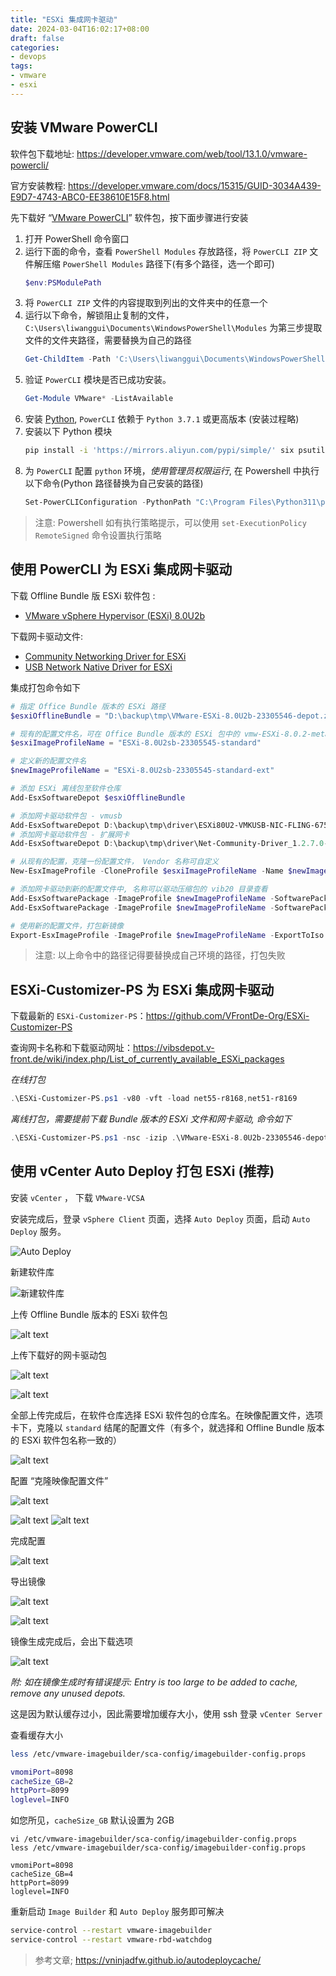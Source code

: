 ```yaml
---
title: "ESXi 集成网卡驱动"
date: 2024-03-04T16:02:17+08:00
draft: false
categories: 
- devops
tags:
- vmware
- esxi
---
```


## 安装 VMware PowerCLI

软件包下载地址: https://developer.vmware.com/web/tool/13.1.0/vmware-powercli/

官方安装教程: https://developer.vmware.com/docs/15315/GUID-3034A439-E9D7-4743-ABC0-EE38610E15F8.html

先下载好 “[VMware PowerCLI](https://developer.vmware.com/web/tool/13.1.0/vmware-powercli/)” 软件包，按下面步骤进行安装

1. 打开 PowerShell 命令窗口
2. 运行下面的命令，查看 `PowerShell Modules` 存放路径，将 `PowerCLI ZIP` 文件解压缩 `PowerShell Modules` 路径下(有多个路径，选一个即可)
    ```powershell
    $env:PSModulePath
    ```
3. 将 `PowerCLI ZIP` 文件的内容提取到列出的文件夹中的任意一个
4. 运行以下命令，解锁阻止复制的文件，`C:\Users\liwanggui\Documents\WindowsPowerShell\Modules` 为第三步提取文件的文件夹路径，需要替换为自己的路径
    ```powershell
    Get-ChildItem -Path 'C:\Users\liwanggui\Documents\WindowsPowerShell\Modules' -Recurse | Unblock-File
    ```
5. 验证 `PowerCLI` 模块是否已成功安装。
    ```powershell
    Get-Module VMware* -ListAvailable
    ```
6. 安装 [Python](https://www.python.org/downloads/windows/), `PowerCLI` 依赖于 `Python 3.7.1` 或更高版本 (安装过程略)
7. 安装以下 Python 模块
    ```bash
    pip install -i 'https://mirrors.aliyun.com/pypi/simple/' six psutil lxml pyopenssl
    ```
8. 为 `PowerCLI` 配置 `python` 环境，*使用管理员权限运行*, 在 Powershell 中执行以下命令(Python 路径替换为自己安装的路径)
    ```powershell
    Set-PowerCLIConfiguration -PythonPath "C:\Program Files\Python311\python.exe" -Scope User
    ```

> 注意: Powershell 如有执行策略提示，可以使用 `set-ExecutionPolicy RemoteSigned` 命令设置执行策略

## 使用 PowerCLI 为 ESXi 集成网卡驱动

下载 Offline Bundle 版 ESXi 软件包 :
- [VMware vSphere Hypervisor (ESXi) 8.0U2b](https://customerconnect.vmware.com/cn/downloads/details?downloadGroup=ESXI80U2B&productId=1345&rPId=116159)

下载网卡驱动文件:
- [Community Networking Driver for ESXi](https://archive.org/download/flings.vmware.com/Flings/Community%20Networking%20Driver%20for%20ESXi/)
- [USB Network Native Driver for ESXi](https://archive.org/download/flings.vmware.com/Flings/USB%20Network%20Native%20Driver%20for%20ESXi/)


集成打包命令如下

```powershell
# 指定 Office Bundle 版本的 ESXi 路径
$esxiOfflineBundle = "D:\backup\tmp\VMware-ESXi-8.0U2b-23305546-depot.zip"

# 现有的配置文件名，可在 Office Bundle 版本的 ESXi 包中的 vmw-ESXi-8.0.2-metadata.zip\profiles 下找到
$esxiImageProfileName = "ESXi-8.0U2sb-23305545-standard"

# 定义新的配置文件名
$newImageProfileName = "ESXi-8.0U2sb-23305545-standard-ext"

# 添加 ESXi 离线包至软件仓库
Add-EsxSoftwareDepot $esxiOfflineBundle

# 添加网卡驱动软件包 - vmusb 
Add-EsxSoftwareDepot D:\backup\tmp\driver\ESXi80U2-VMKUSB-NIC-FLING-67561870-component-22416446.zip
# 添加网卡驱动软件包 - 扩展网卡
Add-EsxSoftwareDepot D:\backup\tmp\driver\Net-Community-Driver_1.2.7.0-1vmw.700.1.0.15843807_19480755.zip

# 从现有的配置，克隆一份配置文件， Vendor 名称可自定义
New-EsxImageProfile -CloneProfile $esxiImageProfileName -Name $newImageProfileName -Vendor wglee

# 添加网卡驱动到新的配置文件中, 名称可以驱动压缩包的 vib20 目录查看
Add-EsxSoftwarePackage -ImageProfile $newImageProfileName -SoftwarePackage "vmkusb-nic-fling"
Add-EsxSoftwarePackage -ImageProfile $newImageProfileName -SoftwarePackage "net-community"

# 使用新的配置文件，打包新镜像
Export-EsxImageProfile -ImageProfile $newImageProfileName -ExportToIso -FilePath "D:\backup\tmp\ESXi-8.0U2b-23305546-customized.iso"
```

> 注意: 以上命令中的路径记得要替换成自己环境的路径，打包失败

## ESXi-Customizer-PS 为 ESXi 集成网卡驱动

下载最新的 `ESXi-Customizer-PS`：https://github.com/VFrontDe-Org/ESXi-Customizer-PS

查询网卡名称和下载驱动网址：https://vibsdepot.v-front.de/wiki/index.php/List_of_currently_available_ESXi_packages

*在线打包*

```powershell
.\ESXi-Customizer-PS.ps1 -v80 -vft -load net55-r8168,net51-r8169
```

*离线打包，需要提前下载 Bundle 版本的 ESXi 文件和网卡驱动, 命令如下*

```powershell
.\ESXi-Customizer-PS.ps1 -nsc -izip .\VMware-ESXi-8.0U2b-23305546-depot.zip -pkgDir .\vib
```

## 使用 vCenter Auto Deploy 打包 ESXi (推荐)

安装 `vCenter` ， 下载 `VMware-VCSA`

安装完成后，登录 `vSphere Client` 页面，选择 `Auto Deploy` 页面，启动 `Auto Deploy` 服务。

![Auto Deploy](/images/vcenter-autodeploy.png)

新建软件库

![新建软件库](/images/vcenter-autodeploy-new.png)

上传 Offline Bundle 版本的 ESXi 软件包

![alt text](/images/vcenter-autodeploy-bundle-esxi.png)

上传下载好的网卡驱动包

![alt text](/images/vcenter-autodeploy-net-usb.png)

![alt text](/images/vcenter-autodeploy-net-coommunity.png)

全部上传完成后，在软件仓库选择 ESXi 软件包的仓库名。在映像配置文件，选项卡下，克隆以 `standard` 结尾的配置文件（有多个，就选择和 Offline Bundle 版本的 ESXi 软件包名称一致的）

![alt text](/images/vcenter-autodeploy-clone.png)

配置 “克隆映像配置文件”

![alt text](/images/vcenter-autodeploy-clone-config.png)

![alt text](/images/vcenter-autodeploy-clone-config-apk1.png)
![alt text](/images/vcenter-autodeploy-clone-config-apk2.png)

完成配置

![alt text](/images/vcenter-autodeploy-clone-config2.png)

导出镜像

![alt text](/images/vcenter-autodeploy-image1.png)

![alt text](/images/vcenter-autodeploy-image2.png)

镜像生成完成后，会出下载选项

![alt text](/images/vcenter-autodeploy-download.png)


*附: 如在镜像生成时有错误提示: Entry is too large to be added to cache, remove any unused depots.*

这是因为默认缓存过小，因此需要增加缓存大小，使用 ssh 登录 `vCenter Server`

查看缓存大小

```bash
less /etc/vmware-imagebuilder/sca-config/imagebuilder-config.props

vmomiPort=8098
cacheSize_GB=2
httpPort=8099
loglevel=INFO
```

如您所见，`cacheSize_GB` 默认设置为 2GB

```
vi /etc/vmware-imagebuilder/sca-config/imagebuilder-config.props
less /etc/vmware-imagebuilder/sca-config/imagebuilder-config.props

vmomiPort=8098
cacheSize_GB=4
httpPort=8099
loglevel=INFO
```

重新启动 `Image Builder` 和 `Auto Deploy` 服务即可解决

```bash
service-control --restart vmware-imagebuilder
service-control --restart vmware-rbd-watchdog
```

> 参考文章; https://vninjadfw.github.io/autodeploycache/
